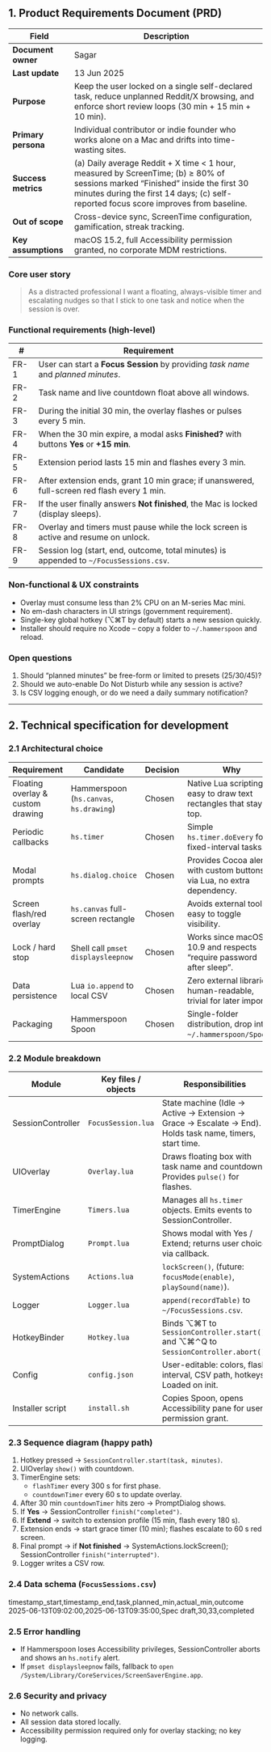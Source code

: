 ## 1. Product Requirements Document (PRD)

| Field             | Description                                                                                                          |
| ----------------- | -------------------------------------------------------------------------------------------------------------------- |
| **Document owner**| Sagar                                                                                                                |
| **Last update**   | 13 Jun 2025                                                                                                          |
| **Purpose**       | Keep the user locked on a single self-declared task, reduce unplanned Reddit/X browsing, and enforce short review loops (30 min + 15 min + 10 min). |
| **Primary persona** | Individual contributor or indie founder who works alone on a Mac and drifts into time-wasting sites.               |
| **Success metrics** | (a) Daily average Reddit + X time < 1 hour, measured by ScreenTime; (b) ≥ 80% of sessions marked “Finished” inside the first 30 minutes during the first 14 days; (c) self-reported focus score improves from baseline. |
| **Out of scope**  | Cross-device sync, ScreenTime configuration, gamification, streak tracking.                                          |
| **Key assumptions** | macOS 15.2, full Accessibility permission granted, no corporate MDM restrictions.                                   |

### Core user story

> As a distracted professional I want a floating, always-visible timer and escalating nudges so that I stick to one task and notice when the session is over.

### Functional requirements (high-level)

| #   | Requirement                                                                                  |
| --- | -------------------------------------------------------------------------------------------- |
| FR-1| User can start a **Focus Session** by providing *task name* and *planned minutes*.          |
| FR-2| Task name and live countdown float above all windows.                                        |
| FR-3| During the initial 30 min, the overlay flashes or pulses every 5 min.                        |
| FR-4| When the 30 min expire, a modal asks **Finished?** with buttons **Yes** or **+15 min**.      |
| FR-5| Extension period lasts 15 min and flashes every 3 min.                                       |
| FR-6| After extension ends, grant 10 min grace; if unanswered, full-screen red flash every 1 min.  |
| FR-7| If the user finally answers **Not finished**, the Mac is locked (display sleeps).           |
| FR-8| Overlay and timers must pause while the lock screen is active and resume on unlock.          |
| FR-9| Session log (start, end, outcome, total minutes) is appended to `~/FocusSessions.csv`.       |

### Non-functional & UX constraints

- Overlay must consume less than 2% CPU on an M-series Mac mini.  
- No em-dash characters in UI strings (government requirement).  
- Single-key global hotkey (⌥⌘T by default) starts a new session quickly.  
- Installer should require no Xcode – copy a folder to `~/.hammerspoon` and reload.  

### Open questions

1. Should “planned minutes” be free-form or limited to presets (25/30/45)?  
2. Should we auto-enable Do Not Disturb while any session is active?  
3. Is CSV logging enough, or do we need a daily summary notification?  

---

## 2. Technical specification for development

### 2.1 Architectural choice

| Requirement                     | Candidate                 | Decision  | Why                                                                     |
| ------------------------------- | ------------------------- | --------- | ----------------------------------------------------------------------- |
| Floating overlay & custom drawing | Hammerspoon (`hs.canvas`, `hs.drawing`) | Chosen   | Native Lua scripting, easy to draw text rectangles that stay on top.    |
| Periodic callbacks              | `hs.timer`                | Chosen   | Simple `hs.timer.doEvery` for fixed-interval tasks.                     |
| Modal prompts                   | `hs.dialog.choice`        | Chosen   | Provides Cocoa alert with custom buttons via Lua, no extra dependency. |
| Screen flash/red overlay        | `hs.canvas` full-screen rectangle | Chosen | Avoids external tools; easy to toggle visibility.                      |
| Lock / hard stop                | Shell call `pmset displaysleepnow` | Chosen | Works since macOS 10.9 and respects “require password after sleep”.     |
| Data persistence                | Lua `io.append` to local CSV | Chosen | Zero external libraries, human-readable, trivial for later import.      |
| Packaging                       | Hammerspoon Spoon         | Chosen   | Single-folder distribution, drop into `~/.hammerspoon/Spoons`.          |

### 2.2 Module breakdown

| Module            | Key files / objects      | Responsibilities                                                                 | Depends on                        |
| ----------------- | ------------------------ | ------------------------------------------------------------------------------- | --------------------------------- |
| SessionController | `FocusSession.lua`       | State machine (Idle → Active → Extension → Grace → Escalate → End). Holds task name, timers, start time. | TimerEngine, UIOverlay, PromptDialog, SystemActions, Logger |
| UIOverlay         | `Overlay.lua`            | Draws floating box with task name and countdown. Provides `pulse()` for flashes. | Hammerspoon canvas                |
| TimerEngine       | `Timers.lua`             | Manages all `hs.timer` objects. Emits events to SessionController.             |                                    |
| PromptDialog      | `Prompt.lua`             | Shows modal with Yes / Extend; returns user choice via callback.               |                                    |
| SystemActions     | `Actions.lua`            | `lockScreen()`, (future: `focusMode(enable)`, `playSound(name)`).               |                                    |
| Logger            | `Logger.lua`             | `append(recordTable)` to `~/FocusSessions.csv`.                                 |                                    |
| HotkeyBinder      | `Hotkey.lua`             | Binds ⌥⌘T to `SessionController.start()` and ⌥⌘⌃Q to `SessionController.abort()`.  |                                    |
| Config            | `config.json`            | User-editable: colors, flash interval, CSV path, hotkeys. Loaded on init.      |                                    |
| Installer script  | `install.sh`             | Copies Spoon, opens Accessibility pane for user permission grant.               |                                    |

### 2.3 Sequence diagram (happy path)

1. Hotkey pressed → `SessionController.start(task, minutes)`.  
2. UIOverlay `show()` with countdown.  
3. TimerEngine sets:  
   - `flashTimer` every 300 s for first phase.  
   - `countdownTimer` every 60 s to update overlay.  
4. After 30 min `countdownTimer` hits zero → PromptDialog shows.  
5. If **Yes** → SessionController `finish("completed")`.  
6. If **Extend** → switch to extension profile (15 min, flash every 180 s).  
7. Extension ends → start grace timer (10 min); flashes escalate to 60 s red screen.  
8. Final prompt → if **Not finished** → SystemActions.lockScreen(); SessionController `finish("interrupted")`.  
9. Logger writes a CSV row.

### 2.4 Data schema (`FocusSessions.csv`)

timestamp_start,timestamp_end,task,planned_min,actual_min,outcome
2025-06-13T09:02:00,2025-06-13T09:35:00,Spec draft,30,33,completed

### 2.5 Error handling

- If Hammerspoon loses Accessibility privileges, SessionController aborts and shows an `hs.notify` alert.  
- If `pmset displaysleepnow` fails, fallback to `open /System/Library/CoreServices/ScreenSaverEngine.app`.

### 2.6 Security and privacy

- No network calls.  
- All session data stored locally.  
- Accessibility permission required only for overlay stacking; no key logging.  
